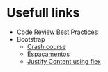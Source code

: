 # Usefull links

- [Code Review Best Practices](https://www.codecademy.com/resources/blog/code-review-best-practices/)
- Bootstrap
  - [Crash course](https://www.youtube.com/watch?v=eow125xV5-c)
  - [Espaçamentos](https://getbootstrap.com/docs/5.3/utilities/spacing/)
  - [Justify Content using flex](https://getbootstrap.com/docs/5.3/utilities/flex/#justify-content)
